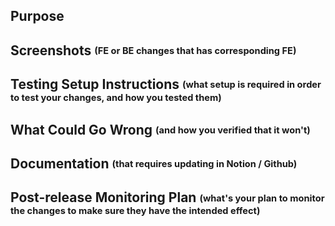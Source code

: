 ## Purpose

## Screenshots <sub><sup>(FE or BE changes that has corresponding FE)</sup></sub>

## Testing Setup Instructions <sub><sup>(what setup is required in order to test your changes, and how you tested them)</sup></sub>

## What Could Go Wrong <sub><sup>(and how you verified that it won't)</sup></sub>

## Documentation <sub><sup>(that requires updating in Notion / Github)</sup></sub>

## Post-release Monitoring Plan <sub><sup>(what's your plan to monitor the changes to make sure they have the intended effect)</sup></sub>
